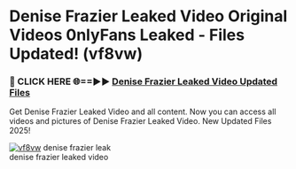 # Denise Frazier Leaked Video Original Videos 0nlyFans Leaked - Files Updated! (vf8vw)

<h3>🔴 CLICK HERE 🌐==►► <a href="https://tinyurl.com/x26r9saj" rel="nofollow">Denise Frazier Leaked Video Updated Files</a></h3>

Get Denise Frazier Leaked Video and all content. Now you can access all videos and pictures of Denise Frazier Leaked Video. New Updated Files 2025!

[![vf8vw](https://i.imgur.com/LkgZPqh.gif)](https://tinyurl.com/x26r9saj)
denise frazier leak<br>
denise frazier leaked video